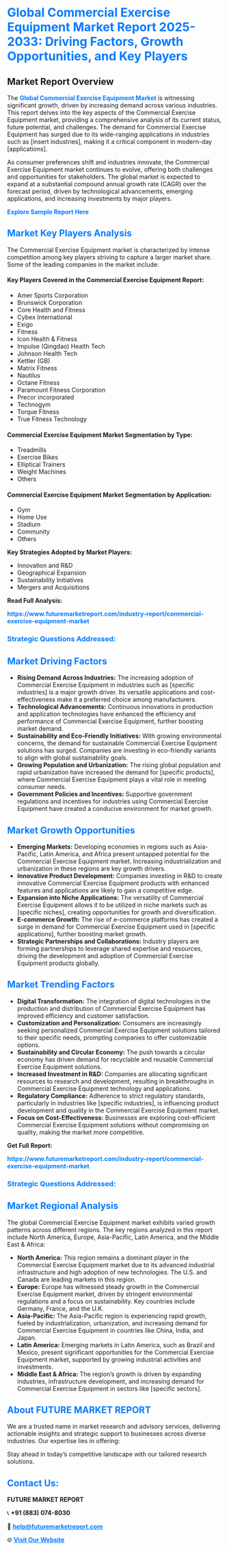 <h1 style="color: #007BFF;">Global Commercial Exercise Equipment Market Report 2025-2033: Driving Factors, Growth Opportunities, and Key Players</h1>

<section id="overview">
<h2>Market Report Overview</h2>
<p>The <a href="https://www.futuremarketreport.com/industry-report/commercial-exercise-equipment-market" style="color: #007BFF; text-decoration: none;"><strong>Global Commercial Exercise Equipment Market</strong></a> is witnessing significant growth, driven by increasing demand across various industries. This report delves into the key aspects of the Commercial Exercise Equipment market, providing a comprehensive analysis of its current status, future potential, and challenges. The demand for Commercial Exercise Equipment has surged due to its wide-ranging applications in industries such as [insert industries], making it a critical component in modern-day [applications].</p>
<p>As consumer preferences shift and industries innovate, the Commercial Exercise Equipment market continues to evolve, offering both challenges and opportunities for stakeholders. The global market is expected to expand at a substantial compound annual growth rate (CAGR) over the forecast period, driven by technological advancements, emerging applications, and increasing investments by major players.</p>
</section>

<section id="overview">
<p><a href="https://www.futuremarketreport.com/request-sample/reportId=58393" style="color: #007BFF; text-decoration: none;"><strong>Explore Sample Report Here</strong></a></p>
</section>

<section id="key-players">
<h2 style="color: #007BFF;">Market Key Players Analysis</h2>
<p>The Commercial Exercise Equipment market is characterized by intense competition among key players striving to capture a larger market share. Some of the leading companies in the market include:</p>
<h4>Key Players Covered in the Commercial Exercise Equipment Report:</h4>
<ul><li>Amer Sports Corporation</li><li>Brunswick Corporation</li><li>Core Health and Fitness</li><li>Cybex International</li><li>Exigo</li><li>Fitness</li><li>Icon Health &amp; Fitness</li><li>Impulse (Qingdao) Health Tech</li><li>Johnson Health Tech</li><li>Kettler (GB)</li><li>Matrix Fitness</li><li>Nautilus</li><li>Octane Fitness</li><li>Paramount Fitness Corporation</li><li>Precor incorporated</li><li>Technogym</li><li>Torque Fitness</li><li>True Fitness Technology</li></ul>
<h4>Commercial Exercise Equipment Market Segmentation by Type:</h4>
<ul><li>Treadmills</li><li>Exercise Bikes</li><li>Elliptical Trainers</li><li>Weight Machines</li><li>Others</li></ul>

<h4>Commercial Exercise Equipment Market Segmentation by Application:</h4>
<ul><li>Gym</li><li>Home Use</li><li>Stadium</li><li>Community</li><li>Others</li></ul>
<p><strong>Key Strategies Adopted by Market Players:</strong></p>
<ul>
<li>Innovation and R&D</li>
<li>Geographical Expansion</li>
<li>Sustainability Initiatives</li>
<li>Mergers and Acquisitions</li>
</ul>
</section>

<section>
<p><strong>Read Full Analysis: </strong></p><a href="https://www.futuremarketreport.com/industry-report/commercial-exercise-equipment-market" style="color: #007BFF; text-decoration: none;"><strong>https://www.futuremarketreport.com/industry-report/commercial-exercise-equipment-market</strong></a>
<h3 style="color: #007BFF;">Strategic Questions Addressed:</h3>
</section>

<section id="driving-factors">
<h2 style="color: #007BFF;">Market Driving Factors</h2>
<ul>
<li><strong>Rising Demand Across Industries:</strong> The increasing adoption of Commercial Exercise Equipment in industries such as [specific industries] is a major growth driver. Its versatile applications and cost-effectiveness make it a preferred choice among manufacturers.</li>
<li><strong>Technological Advancements:</strong> Continuous innovations in production and application technologies have enhanced the efficiency and performance of Commercial Exercise Equipment, further boosting market demand.</li>
<li><strong>Sustainability and Eco-Friendly Initiatives:</strong> With growing environmental concerns, the demand for sustainable Commercial Exercise Equipment solutions has surged. Companies are investing in eco-friendly variants to align with global sustainability goals.</li>
<li><strong>Growing Population and Urbanization:</strong> The rising global population and rapid urbanization have increased the demand for [specific products], where Commercial Exercise Equipment plays a vital role in meeting consumer needs.</li>
<li><strong>Government Policies and Incentives:</strong> Supportive government regulations and incentives for industries using Commercial Exercise Equipment have created a conducive environment for market growth.</li>
</ul>
</section>

<section id="growth-opportunities">
<h2 style="color: #007BFF;">Market Growth Opportunities</h2>
<ul>
<li><strong>Emerging Markets:</strong> Developing economies in regions such as Asia-Pacific, Latin America, and Africa present untapped potential for the Commercial Exercise Equipment market. Increasing industrialization and urbanization in these regions are key growth drivers.</li>
<li><strong>Innovative Product Development:</strong> Companies investing in R&D to create innovative Commercial Exercise Equipment products with enhanced features and applications are likely to gain a competitive edge.</li>
<li><strong>Expansion into Niche Applications:</strong> The versatility of Commercial Exercise Equipment allows it to be utilized in niche markets such as [specific niches], creating opportunities for growth and diversification.</li>
<li><strong>E-commerce Growth:</strong> The rise of e-commerce platforms has created a surge in demand for Commercial Exercise Equipment used in [specific applications], further boosting market growth.</li>
<li><strong>Strategic Partnerships and Collaborations:</strong> Industry players are forming partnerships to leverage shared expertise and resources, driving the development and adoption of Commercial Exercise Equipment products globally.</li>
</ul>
</section>

<section id="trending-factors">
<h2 style="color: #007BFF;">Market Trending Factors</h2>
<ul>
<li><strong>Digital Transformation:</strong> The integration of digital technologies in the production and distribution of Commercial Exercise Equipment has improved efficiency and customer satisfaction.</li>
<li><strong>Customization and Personalization:</strong> Consumers are increasingly seeking personalized Commercial Exercise Equipment solutions tailored to their specific needs, prompting companies to offer customizable options.</li>
<li><strong>Sustainability and Circular Economy:</strong> The push towards a circular economy has driven demand for recyclable and reusable Commercial Exercise Equipment solutions.</li>
<li><strong>Increased Investment in R&D:</strong> Companies are allocating significant resources to research and development, resulting in breakthroughs in Commercial Exercise Equipment technology and applications.</li>
<li><strong>Regulatory Compliance:</strong> Adherence to strict regulatory standards, particularly in industries like [specific industries], is influencing product development and quality in the Commercial Exercise Equipment market.</li>
<li><strong>Focus on Cost-Effectiveness:</strong> Businesses are exploring cost-efficient Commercial Exercise Equipment solutions without compromising on quality, making the market more competitive.</li>
</ul>
</section>

<section>
<p><strong>Get Full Report: </strong></p><a href="https://www.futuremarketreport.com/industry-report/commercial-exercise-equipment-market" style="color: #007BFF; text-decoration: none;"><strong>https://www.futuremarketreport.com/industry-report/commercial-exercise-equipment-market</strong></a>
<h3 style="color: #007BFF;">Strategic Questions Addressed:</h3>
</section>


<section id="regional-analysis">
<h2 style="color: #007BFF;">Market Regional Analysis</h2>
<p>The global Commercial Exercise Equipment market exhibits varied growth patterns across different regions. The key regions analyzed in this report include North America, Europe, Asia-Pacific, Latin America, and the Middle East & Africa:</p>
<ul>
<li><strong>North America:</strong> This region remains a dominant player in the Commercial Exercise Equipment market due to its advanced industrial infrastructure and high adoption of new technologies. The U.S. and Canada are leading markets in this region.</li>
<li><strong>Europe:</strong> Europe has witnessed steady growth in the Commercial Exercise Equipment market, driven by stringent environmental regulations and a focus on sustainability. Key countries include Germany, France, and the U.K.</li>
<li><strong>Asia-Pacific:</strong> The Asia-Pacific region is experiencing rapid growth, fueled by industrialization, urbanization, and increasing demand for Commercial Exercise Equipment in countries like China, India, and Japan.</li>
<li><strong>Latin America:</strong> Emerging markets in Latin America, such as Brazil and Mexico, present significant opportunities for the Commercial Exercise Equipment market, supported by growing industrial activities and investments.</li>
<li><strong>Middle East & Africa:</strong> The region’s growth is driven by expanding industries, infrastructure development, and increasing demand for Commercial Exercise Equipment in sectors like [specific sectors].</li>
</ul>
</section>

<footer>
<h2 style="color: #007BFF;">About FUTURE MARKET REPORT</h2>
<p>We are a trusted name in market research and advisory services, delivering actionable insights and strategic support to businesses across diverse industries. Our expertise lies in offering:</p>

<p>Stay ahead in today’s competitive landscape with our tailored research solutions.</p>

<h2 style="color: #007BFF;">Contact Us:</h2>
<p><strong>FUTURE MARKET REPORT</strong></p>
<p>📞 <strong>+91 (883) 074-8030</strong></p>
<p>📧 <strong><a href="mailto:help@futuremarketreport.com" style="color: #007BFF;">help@futuremarketreport.com</a></strong></p>
<p>🌐 <strong><a href="https://www.futuremarketreport.com/" style="color: #007BFF;">Visit Our Website</a></strong></p>
</footer>